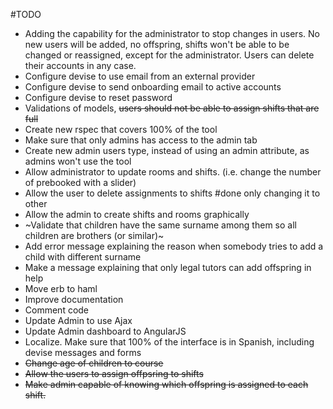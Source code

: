 #TODO
* Adding the capability for the administrator to stop changes in users. No new users will be added, no offspring, shifts won't be able to be changed or reassigned, except for the administrator. Users can delete their accounts in any case.
* Configure devise to use email from an external provider
* Configure devise to send onboarding email to active accounts
* Configure devise to reset password
* Validations of models, ~~users should not be able to assign shifts that are full~~
* Create new rspec that covers 100% of the tool
* Make sure that only admins has access to the admin tab
* Create new admin users type, instead of using an admin attribute, as admins won't use the tool
* Allow administrator to update rooms and shifts. (i.e. change the number of prebooked with a slider)
* Allow the user to delete assignments to shifts #done only changing it to other
* Allow the admin to create shifts and rooms graphically
* ~Validate that children have the same surname among them so all children are brothers (or similar)~
* Add error message explaining the reason when somebody tries to add a child with different surname
* Make a message explaining that only legal tutors can add offspring in help
* Move erb to haml
* Improve documentation
* Comment code
* Update Admin to use Ajax
* Update Admin dashboard to AngularJS
* Localize. Make sure that 100% of the interface is in Spanish, including devise messages and forms
* ~~Change age of children to course~~
* ~~Allow the users to assign offpsring to shifts~~
* ~~Make admin capable of knowing which offspring is assigned to each shift.~~

